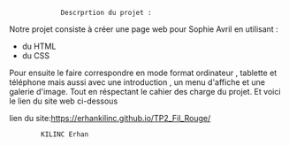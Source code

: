                  Descrprtion du projet :
Notre projet consiste à créer une page web pour Sophie Avril en utilisant : 
- du HTML
- du CSS

Pour ensuite le faire correspondre en mode format ordinateur , tablette et téléphone mais aussi avec une introduction , un menu d'affiche et une galerie d'image. Tout en réspectant le cahier des charge du projet.
Et voici le lien du site web ci-dessous

lien du site:https://erhankilinc.github.io/TP2_Fil_Rouge/

            KILINC Erhan 
